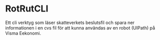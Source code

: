 # RotRutCLI

Ett cli verktyg som läser skatteverkets beslutsfil och spara ner informationen i en cvs fil för att kunna användas av en robot (UIPath) på Visma Eekonomi.